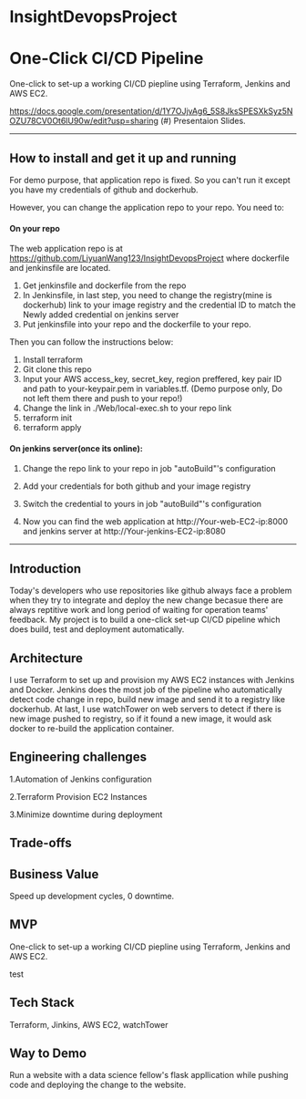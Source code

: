 # InsightDevopsProject

# One-Click CI/CD Pipeline

One-click to set-up a working CI/CD piepline using Terraform, Jenkins and AWS EC2.

https://docs.google.com/presentation/d/1Y7OJjvAg6_5S8JksSPESXkSyz5NOZU78CV0Ot6lU90w/edit?usp=sharing (#) Presentaion Slides.

<hr/>

## How to install and get it up and running
For demo purpose, that application repo is fixed. So you can't run it except you have my credentials of github and dockerhub.

However, you can change the application repo to your repo. You need to: 

#### On your repo

The web application repo is at https://github.com/LiyuanWang123/InsightDevopsProject where dockerfile and jenkinsfile are located.

1. Get jenkinsfile and dockerfile from the repo
2. In Jenkinsfile, in last step, you need to change the registry(mine is dockerhub) link to your image registry and the credential ID to match the Newly added credential on jenkins server
3. Put jenkinsfile into your repo and the dockerfile to your repo. 

Then you can follow the instructions below:  

1. Install terraform
2. Git clone this repo
3. Input your AWS access_key, secret_key, region preffered, key pair ID and path to your-keypair.pem in variables.tf. (Demo purpose only, Do not left them there and push to your repo!)
4. Change the link in ./Web/local-exec.sh to your repo link
5. terraform init
6. terraform apply

#### On jenkins server(once its online): 
1. Change the repo link to your repo in job "autoBuild"'s configuration 
2. Add your credentials for both github and your image registry
3. Switch the credential to yours in job "autoBuild"'s configuration 

4. Now you can find the web application at http://Your-web-EC2-ip:8000 and jenkins server at http://Your-jenkins-EC2-ip:8080








<hr/>

## Introduction

Today's developers who use repositories like github always face a problem when they try to integrate and deploy the new change becasue there are always reptitive work and long period of waiting for operation teams' feedback. My project is to build a one-click set-up CI/CD pipeline which does build, test and deployment automatically. 

## Architecture

I use Terraform to set up and provision my AWS EC2 instances with Jenkins and Docker. Jenkins does the most job of the pipeline who automatically detect code change in repo, build new image and send it to a registry like dockerhub. At last, I use watchTower on web servers to detect if there is new image pushed to registry, so if it found a new image, it would ask docker to re-build the application container.

## Engineering challenges

1.Automation of Jenkins configuration

2.Terraform Provision EC2 Instances

3.Minimize downtime during deployment

## Trade-offs


## Business Value 

Speed up development cycles, 0 downtime.

## MVP

One-click to set-up a working CI/CD piepline using Terraform, Jenkins and AWS EC2.

test

## Tech Stack

Terraform, Jinkins, AWS EC2, watchTower

## Way to Demo

Run a website with a data science fellow's flask appllication while pushing code and deploying the change to the website.
